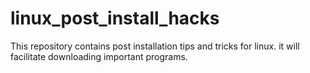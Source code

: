 # linux_post_install_hacks
This repository contains post installation tips and tricks for linux. it will facilitate downloading important programs.
